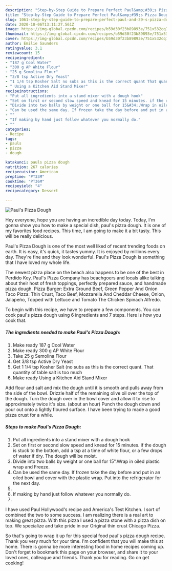 ```yaml
---
description: "Step-by-Step Guide to Prepare Perfect Paul&amp;#39;s Pizza Dough"
title: "Step-by-Step Guide to Prepare Perfect Paul&amp;#39;s Pizza Dough"
slug: 1061-step-by-step-guide-to-prepare-perfect-paul-and-39-s-pizza-dough
date: 2020-10-06T13:11:27.561Z
image: https://img-global.cpcdn.com/recipes/b59d30f23b89893e/751x532cq70/pauls-pizza-dough-recipe-main-photo.jpg
thumbnail: https://img-global.cpcdn.com/recipes/b59d30f23b89893e/751x532cq70/pauls-pizza-dough-recipe-main-photo.jpg
cover: https://img-global.cpcdn.com/recipes/b59d30f23b89893e/751x532cq70/pauls-pizza-dough-recipe-main-photo.jpg
author: Emilie Saunders
ratingvalue: 3.1
reviewcount: 15
recipeingredient:
- "187 g Cool Water"
- "300 g AP White Flour"
- "25 g Semolina Flour"
- "3/8 tsp Active Dry Yeast"
- "1 1/4 tsp Kosher Salt no subs as this is the correct quant That quantity of table salt is too much"
- " Using a Kitchen Aid Stand Mixer"
recipeinstructions:
- "Put all ingredients into a stand mixer with a dough hook"
- "Set on first or second slow speed and knead for 15 minutes. if the dough is stuck to the bottom, add a tsp at a time of white flour, or a few drops of water if dry. The dough will be moist."
- "Divide into two balls by weight or one ball for 15&#34;.Wrap in oiled plastic wrap and Freeze."
- "Can be used the same day. If frozen take the day before and put in an oiled bowl and cover with the plastic wrap. Put into the refrigerator for the next day."
- ""
- "If making by hand just follow whatever you normally do."
- ""
categories:
- Recipe
tags:
- pauls
- pizza
- dough

katakunci: pauls pizza dough 
nutrition: 267 calories
recipecuisine: American
preptime: "PT33M"
cooktime: "PT36M"
recipeyield: "4"
recipecategory: Dessert

---
```



![Paul&#39;s Pizza Dough](https://img-global.cpcdn.com/recipes/b59d30f23b89893e/751x532cq70/pauls-pizza-dough-recipe-main-photo.jpg)

Hey everyone, hope you are having an incredible day today. Today, I'm gonna show you how to make a special dish, paul&#39;s pizza dough. It is one of my favorites food recipes. This time, I am going to make it a bit tasty. This will be really delicious.

Paul&#39;s Pizza Dough is one of the most well liked of recent trending foods on earth. It is easy, it's quick, it tastes yummy. It is enjoyed by millions every day. They're fine and they look wonderful. Paul&#39;s Pizza Dough is something that I have loved my whole life.

The newest pizza place on the beach also happens to be one of the best in Perdido Key. Paul&#39;s Pizza Company has beachgoers and locals alike talking about their host of fresh toppings, perfectly prepared sauce, and handmade pizza dough. Pizza Burger: Extra Ground Beef, Green Pepper And Onion Taco Pizza: Thin Crust, Taco Beef, Mozzarella And Cheddar Cheese, Onion, Jalapeño, Topped with Lettuce and Tomato The Chicken Spinach Alfredo.


To begin with this recipe, we have to prepare a few components. You can cook paul&#39;s pizza dough using 6 ingredients and 7 steps. Here is how you cook that.

<!--inarticleads1-->

##### The ingredients needed to make Paul&#39;s Pizza Dough:

1. Make ready 187 g Cool Water
1. Make ready 300 g AP White Flour
1. Take 25 g Semolina Flour
1. Get 3/8 tsp Active Dry Yeast
1. Get 1 1/4 tsp Kosher Salt (no subs as this is the correct quant. That quantity of table salt is too much
1. Make ready  Using a Kitchen Aid Stand Mixer


Add flour and salt and mix the dough until it is smooth and pulls away from the side of the bowl. Drizzle half of the remaining olive oil over the top of the dough. Turn the dough over in the bowl cover and allow it to rise to approximately twice it&#39;s size. (about an hour) Punch the dough down and pour out onto a lightly floured surface. I have been trying to made a good pizza crust for a while. 

<!--inarticleads2-->

##### Steps to make Paul&#39;s Pizza Dough:

1. Put all ingredients into a stand mixer with a dough hook
1. Set on first or second slow speed and knead for 15 minutes. if the dough is stuck to the bottom, add a tsp at a time of white flour, or a few drops of water if dry. The dough will be moist.
1. Divide into two balls by weight or one ball for 15&#34;.Wrap in oiled plastic wrap and Freeze.
1. Can be used the same day. If frozen take the day before and put in an oiled bowl and cover with the plastic wrap. Put into the refrigerator for the next day.
1. 
1. If making by hand just follow whatever you normally do.
1. 


I have used Paul Hollywood&#39;s recipe and America&#39;s Test Kitchen. I sort of combined the two to some success. I am realizing there is a real art to making great pizza. With this pizza I used a pizza stone with a pizza dish on top. We specialize and take pride in our Original thin crust Chicago Pizza. 

So that's going to wrap it up for this special food paul&#39;s pizza dough recipe. Thank you very much for your time. I'm confident that you will make this at home. There is gonna be more interesting food in home recipes coming up. Don't forget to bookmark this page on your browser, and share it to your loved ones, colleague and friends. Thank you for reading. Go on get cooking!
